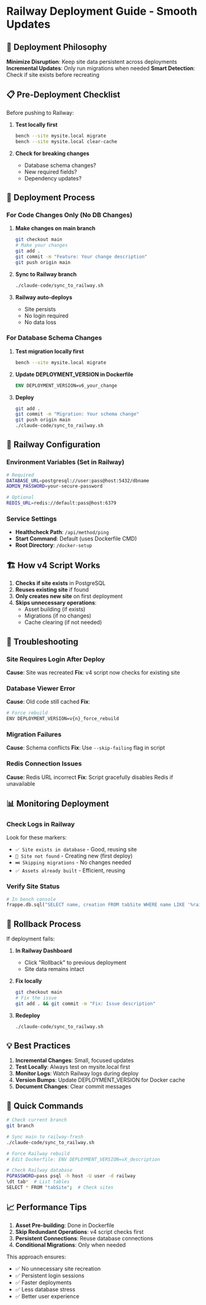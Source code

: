 # Railway Deployment Guide - Smooth Updates

## 🎯 Deployment Philosophy

**Minimize Disruption**: Keep site data persistent across deployments
**Incremental Updates**: Only run migrations when needed
**Smart Detection**: Check if site exists before recreating

## 📋 Pre-Deployment Checklist

Before pushing to Railway:

1. **Test locally first**
   ```bash
   bench --site mysite.local migrate
   bench --site mysite.local clear-cache
   ```

2. **Check for breaking changes**
   - Database schema changes?
   - New required fields?
   - Dependency updates?

## 🚀 Deployment Process

### For Code Changes Only (No DB Changes)

1. **Make changes on main branch**
   ```bash
   git checkout main
   # Make your changes
   git add .
   git commit -m "Feature: Your change description"
   git push origin main
   ```

2. **Sync to Railway branch**
   ```bash
   ./claude-code/sync_to_railway.sh
   ```

3. **Railway auto-deploys**
   - Site persists
   - No login required
   - No data loss

### For Database Schema Changes

1. **Test migration locally first**
   ```bash
   bench --site mysite.local migrate
   ```

2. **Update DEPLOYMENT_VERSION in Dockerfile**
   ```dockerfile
   ENV DEPLOYMENT_VERSION=v6_your_change
   ```

3. **Deploy**
   ```bash
   git add .
   git commit -m "Migration: Your schema change"
   git push origin main
   ./claude-code/sync_to_railway.sh
   ```

## 🔧 Railway Configuration

### Environment Variables (Set in Railway)

```bash
# Required
DATABASE_URL=postgresql://user:pass@host:5432/dbname
ADMIN_PASSWORD=your-secure-password

# Optional
REDIS_URL=redis://default:pass@host:6379
```

### Service Settings

- **Healthcheck Path**: `/api/method/ping`
- **Start Command**: Default (uses Dockerfile CMD)
- **Root Directory**: `/docker-setup`

## 🏗️ How v4 Script Works

1. **Checks if site exists** in PostgreSQL
2. **Reuses existing site** if found
3. **Only creates new site** on first deployment
4. **Skips unnecessary operations**:
   - Asset building (if exists)
   - Migrations (if no changes)
   - Cache clearing (if not needed)

## 🚨 Troubleshooting

### Site Requires Login After Deploy

**Cause**: Site was recreated
**Fix**: v4 script now checks for existing site

### Database Viewer Error

**Cause**: Old code still cached
**Fix**: 
```bash
# Force rebuild
ENV DEPLOYMENT_VERSION=v{n}_force_rebuild
```

### Migration Failures

**Cause**: Schema conflicts
**Fix**: Use `--skip-failing` flag in script

### Redis Connection Issues

**Cause**: Redis URL incorrect
**Fix**: Script gracefully disables Redis if unavailable

## 📊 Monitoring Deployment

### Check Logs in Railway

Look for these markers:
- `✅ Site exists in database` - Good, reusing site
- `📝 Site not found` - Creating new (first deploy)
- `⏭️ Skipping migrations` - No changes needed
- `✅ Assets already built` - Efficient, reusing

### Verify Site Status

```python
# In bench console
frappe.db.sql("SELECT name, creation FROM tabSite WHERE name LIKE '%railway%'")
```

## 🔄 Rollback Process

If deployment fails:

1. **In Railway Dashboard**
   - Click "Rollback" to previous deployment
   - Site data remains intact

2. **Fix locally**
   ```bash
   git checkout main
   # Fix the issue
   git add . && git commit -m "Fix: Issue description"
   ```

3. **Redeploy**
   ```bash
   ./claude-code/sync_to_railway.sh
   ```

## 💡 Best Practices

1. **Incremental Changes**: Small, focused updates
2. **Test Locally**: Always test on mysite.local first
3. **Monitor Logs**: Watch Railway logs during deploy
4. **Version Bumps**: Update DEPLOYMENT_VERSION for Docker cache
5. **Document Changes**: Clear commit messages

## 🎯 Quick Commands

```bash
# Check current branch
git branch

# Sync main to railway-fresh
./claude-code/sync_to_railway.sh

# Force Railway rebuild
# Edit Dockerfile: ENV DEPLOYMENT_VERSION=vX_description

# Check Railway database
PGPASSWORD=pass psql -h host -U user -d railway
\dt tab*  # List tables
SELECT * FROM "tabSite";  # Check sites
```

## 📈 Performance Tips

1. **Asset Pre-building**: Done in Dockerfile
2. **Skip Redundant Operations**: v4 script checks first
3. **Persistent Connections**: Reuse database connections
4. **Conditional Migrations**: Only when needed

This approach ensures:
- ✅ No unnecessary site recreation
- ✅ Persistent login sessions
- ✅ Faster deployments
- ✅ Less database stress
- ✅ Better user experience